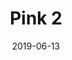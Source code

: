 ---
title: Pink 2
date: '2019-06-13'
thumb_image: images/mar-4yo/4yo-mar-pink2.jpg
thumb_image_alt: Pink 2
image: images/mar-4yo/4yo-mar-pink2.jpg
image_alt: Pink 2
template: project 
---	